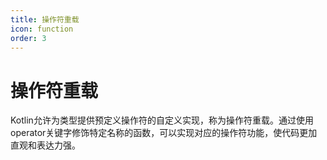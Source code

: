 ```yaml
---
title: 操作符重载
icon: function
order: 3
---
```


# 操作符重载

Kotlin允许为类型提供预定义操作符的自定义实现，称为操作符重载。通过使用operator关键字修饰特定名称的函数，可以实现对应的操作符功能，使代码更加直观和表达力强。
